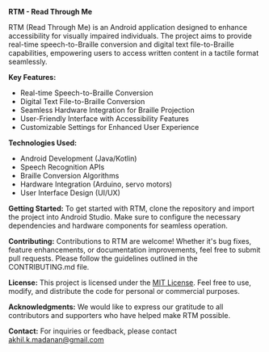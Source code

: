 **RTM - Read Through Me**

RTM (Read Through Me) is an Android application designed to enhance accessibility for visually impaired individuals. The project aims to provide real-time speech-to-Braille conversion and digital text file-to-Braille capabilities, empowering users to access written content in a tactile format seamlessly.

**Key Features:**
- Real-time Speech-to-Braille Conversion
- Digital Text File-to-Braille Conversion
- Seamless Hardware Integration for Braille Projection
- User-Friendly Interface with Accessibility Features
- Customizable Settings for Enhanced User Experience

**Technologies Used:**
- Android Development (Java/Kotlin)
- Speech Recognition APIs
- Braille Conversion Algorithms
- Hardware Integration (Arduino, servo motors)
- User Interface Design (UI/UX)

**Getting Started:**
To get started with RTM, clone the repository and import the project into Android Studio. Make sure to configure the necessary dependencies and hardware components for seamless operation.

**Contributing:**
Contributions to RTM are welcome! Whether it's bug fixes, feature enhancements, or documentation improvements, feel free to submit pull requests. Please follow the guidelines outlined in the CONTRIBUTING.md file.

**License:**
This project is licensed under the [MIT License](link-to-license-file). Feel free to use, modify, and distribute the code for personal or commercial purposes.

**Acknowledgments:**
We would like to express our gratitude to all contributors and supporters who have helped make RTM possible.

**Contact:**
For inquiries or feedback, please contact akhil.k.madanan@gmail.com
